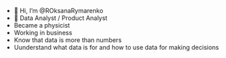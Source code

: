 - 👋 Hi, I’m @ROksanaRymarenko
- 👀 Data Analyst / Product Analyst
- Became a physicist
- Working in business
- Know that data is more than numbers
- Uunderstand what data is for and how to use data for making decisions
